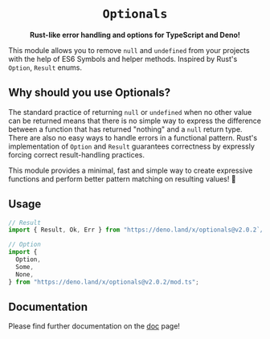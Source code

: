 <div align="center">

  <h1><code>Optionals</code></h1>

<strong>Rust-like error handling and options for TypeScript and Deno!</strong>

</div>

This module allows you to remove `null` and `undefined` from your projects with the help of ES6 Symbols and helper methods. Inspired by Rust's `Option`, `Result` enums.

## Why should you use Optionals?

The standard practice of returning `null` or `undefined` when no other value can be returned means that there is no simple way to express the difference between a function that has returned "nothing" and a `null` return type. There are also no easy ways to handle errors in a functional pattern. Rust's implementation of `Option` and `Result` guarantees correctness by expressly forcing correct result-handling practices.

This module provides a minimal, fast and simple way to create expressive functions and perform better pattern matching on resulting values! 🚀

## Usage

```ts
// Result
import { Result, Ok, Err } from "https://deno.land/x/optionals@v2.0.2`/mod.ts";

// Option
import {
  Option,
  Some,
  None,
} from "https://deno.land/x/optionals@v2.0.2/mod.ts";
```

## Documentation

Please find further documentation on the [doc](https://doc.deno.land/https://deno.land/x/optionals@v2.0.2/mod.ts) page!
